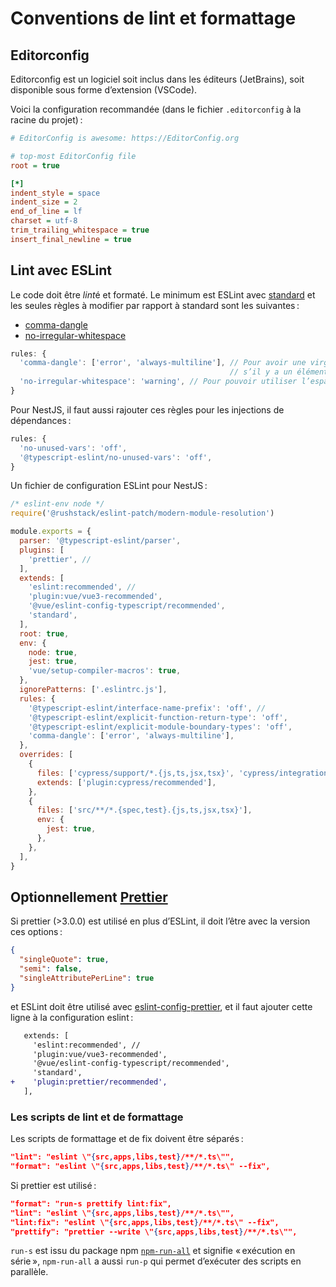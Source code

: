# Conventions de lint et formattage

## Editorconfig

Editorconfig est un logiciel soit inclus dans les éditeurs (JetBrains), soit disponible sous forme d’extension (VSCode).

Voici la configuration recommandée (dans le fichier `.editorconfig` à la racine du projet) :

```ini
# EditorConfig is awesome: https://EditorConfig.org

# top-most EditorConfig file
root = true

[*]
indent_style = space
indent_size = 2
end_of_line = lf
charset = utf-8
trim_trailing_whitespace = true
insert_final_newline = true

```

## Lint avec ESLint

Le code doit être *lint*é et formaté. Le minimum est ESLint avec [standard](https://standardjs.com/) et les seules règles à modifier par rapport à standard sont les suivantes :

- [comma-dangle](https://eslint.org/docs/latest/rules/comma-dangle)
- [no-irregular-whitespace](https://eslint.org/docs/latest/rules/no-irregular-whitespace)

```javascript
rules: {
  'comma-dangle': ['error', 'always-multiline'], // Pour avoir une virgule au dernier élément des listes
                                                 // s’il y a un élément par ligne
  'no-irregular-whitespace': 'warning', // Pour pouvoir utiliser l’espace fine insécable devant les signes : ; ? et !
}
```

Pour NestJS, il faut aussi rajouter ces règles pour les injections de dépendances :

```javascript
rules: {
  'no-unused-vars': 'off',
  '@typescript-eslint/no-unused-vars': 'off',
}
```

Un fichier de configuration ESLint pour NestJS :

```javascript
/* eslint-env node */
require('@rushstack/eslint-patch/modern-module-resolution')

module.exports = {
  parser: '@typescript-eslint/parser',
  plugins: [
    'prettier', //
  ],
  extends: [
    'eslint:recommended', //
    'plugin:vue/vue3-recommended',
    '@vue/eslint-config-typescript/recommended',
    'standard',
  ],
  root: true,
  env: {
    node: true,
    jest: true,
    'vue/setup-compiler-macros': true,
  },
  ignorePatterns: ['.eslintrc.js'],
  rules: {
    '@typescript-eslint/interface-name-prefix': 'off', //
    '@typescript-eslint/explicit-function-return-type': 'off',
    '@typescript-eslint/explicit-module-boundary-types': 'off',
    'comma-dangle': ['error', 'always-multiline'],
  },
  overrides: [
    {
      files: ['cypress/support/*.{js,ts,jsx,tsx}', 'cypress/integration/*.{spec,e2e}.{js,ts,jsx,tsx}', 'src/**/*.ct.{js,ts,jsx,tsx}'],
      extends: ['plugin:cypress/recommended'],
    },
    {
      files: ['src/**/*.{spec,test}.{js,ts,jsx,tsx}'],
      env: {
        jest: true,
      },
    },
  ],
}
```

## Optionnellement [Prettier](https://prettier.io/)

Si prettier (>3.0.0) est utilisé en plus d’ESLint, il doit l’être avec la version ces options :

```json
{
  "singleQuote": true,
  "semi": false,
  "singleAttributePerLine": true
}
```

et ESLint doit être utilisé avec [eslint-config-prettier](https://github.com/prettier/eslint-config-prettier),
et il faut ajouter cette ligne à la configuration eslint :

```diff
   extends: [
     'eslint:recommended', //
     'plugin:vue/vue3-recommended',
     '@vue/eslint-config-typescript/recommended',
     'standard',
+    'plugin:prettier/recommended',
   ],
```

### Les scripts de lint et de formattage

Les scripts de formattage et de fix doivent être séparés :

```json
"lint": "eslint \"{src,apps,libs,test}/**/*.ts\"",
"format": "eslint \"{src,apps,libs,test}/**/*.ts\" --fix",
```

Si prettier est utilisé :

```json
"format": "run-s prettify lint:fix",
"lint": "eslint \"{src,apps,libs,test}/**/*.ts\"",
"lint:fix": "eslint \"{src,apps,libs,test}/**/*.ts\" --fix",
"prettify": "prettier --write \"{src,apps,libs,test}/**/*.ts\"",
```

`run-s` est issu du package npm [`npm-run-all`](https://github.com/mysticatea/npm-run-all) et signifie « exécution en série », `npm-run-all` a aussi `run-p` qui permet d’exécuter des scripts en parallèle.
